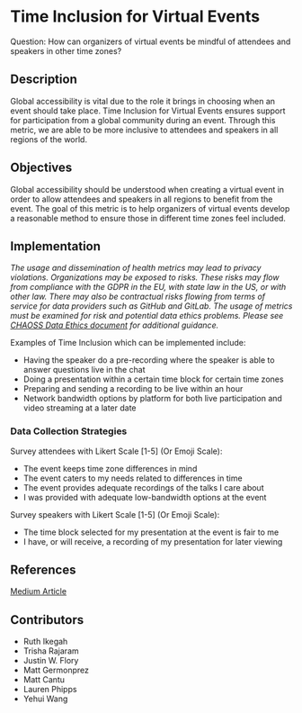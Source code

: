 # Time Inclusion for Virtual Events

Question: How can organizers of virtual events be mindful of attendees and speakers in other time zones?

## Description

Global accessibility is vital due to the role it brings in choosing when an event should take place. Time Inclusion for Virtual Events ensures support for participation from a global community during an event. Through this metric, we are able to be more inclusive to attendees and speakers in all regions of the world. 

## Objectives
 Global accessibility should be understood when creating a virtual event in order to allow attendees and speakers in all regions to benefit from the event. The goal of this metric is to help organizers of virtual events develop a reasonable method to ensure those in different time zones feel included.

## Implementation
*The usage and dissemination of health metrics may lead to privacy violations. Organizations may be exposed to risks. These risks may flow from compliance with the GDPR in the EU, with state law in the US, or with other law. There may also be contractual risks flowing from terms of service for data providers such as GitHub and GitLab. The usage of metrics must be examined for risk and potential data ethics problems. Please see [CHAOSS Data Ethics document](https://github.com/chaoss/community/blob/main/data-use-statement.md) for additional guidance.*


Examples of Time Inclusion which can be implemented include:
- Having the speaker do a pre-recording where the speaker is able to answer questions live in the chat
- Doing a presentation within a certain time block for certain time zones
- Preparing and sending a recording to be live within an hour
- Network bandwidth options by platform for both live participation and video streaming at a later date

### Data Collection Strategies

Survey attendees with Likert Scale [1-5] (Or Emoji Scale):
- The event keeps time zone differences in mind
- The event caters to my needs related to differences in time
- The event provides adequate recordings of the talks I care about
- I was provided with adequate low-bandwidth options at the event

Survey speakers with Likert Scale [1-5] (Or Emoji Scale):
- The time block selected for my presentation at the event is fair to me
- I have, or will receive, a recording of my presentation for later viewing

## References
[Medium Article](https://coonoor.medium.com/how-to-make-virtual-meetings-events-more-inclusive-de742ec0e672)

## Contributors
- Ruth Ikegah
- Trisha Rajaram
- Justin W. Flory
- Matt Germonprez
- Matt Cantu
- Lauren Phipps
- Yehui Wang
